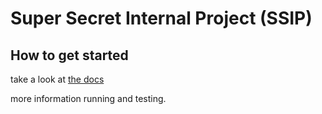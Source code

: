 # Super Secret Internal Project (SSIP)

## How to get started

take a look at [the docs](/docs) 

more information running and testing.
